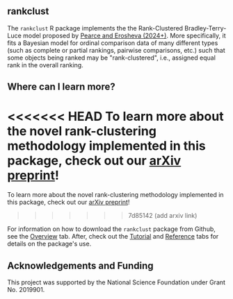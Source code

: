 rankclust
-----

The ``rankclust`` R package implements the the Rank-Clustered Bradley-Terry-Luce model proposed by [Pearce and Erosheva (2024+)](https://arxiv.org/abs/2406.19563). More specifically, it fits a Bayesian model for ordinal comparison data of many different types (such as complete or partial rankings, pairwise comparisons, etc.) such that some objects being ranked may be "rank-clustered", i.e., assigned equal rank in the overall ranking.


Where can I learn more? 
-----

<<<<<<< HEAD
To learn more about the novel rank-clustering methodology implemented in this package, check out our [arXiv preprint](https://pearce790.github.io/)!
=======
To learn more about the novel rank-clustering methodology implemented in this package, check out our [arXiv preprint](https://arxiv.org/abs/2406.19563)!
>>>>>>> 7d85142 (add arxiv link)

For information on how to download the `rankclust` package from Github, see the [Overview](https://pearce790.github.io/rankclust/articles/overview.html) tab. After, check out the [Tutorial](https://pearce790.github.io/rankclust/articles/tutorial.html) and [Reference](https://pearce790.github.io/rankclust/reference/index.html) tabs for details on the package's use.

Acknowledgements and Funding
-----

This project was supported by the National Science Foundation under Grant No. 2019901.
